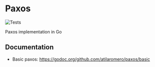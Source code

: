 # Paxos
![Tests](https://github.com/atilaromero/paxos/workflows/Tests/badge.svg)

Paxos implementation in Go

## Documentation

* Basic paxos: https://godoc.org/github.com/atilaromero/paxos/basic

